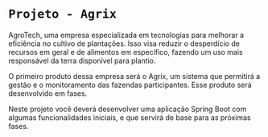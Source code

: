 # `Projeto - Agrix`

AgroTech, uma empresa especializada em tecnologias para melhorar a eficiência no cultivo de plantações. Isso visa reduzir o desperdício de recursos em geral e de alimentos em específico, fazendo um uso mais responsável da terra disponível para plantio.

O primeiro produto dessa empresa será o Agrix, um sistema que permitirá a gestão e o monitoramento das fazendas participantes. Esse produto será desenvolvido em fases.

Neste projeto você deverá desenvolver uma aplicação Spring Boot com algumas funcionalidades iniciais, e que servirá de base para as próximas fases.
